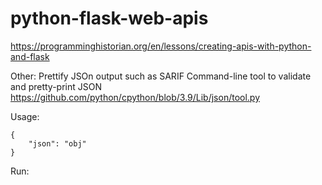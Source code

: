 # python-flask-web-apis

<https://programminghistorian.org/en/lessons/creating-apis-with-python-and-flask>

Other:
Prettify JSOn output such as SARIF
Command-line tool to validate and pretty-print JSON
<https://github.com/python/cpython/blob/3.9/Lib/json/tool.py>

Usage:

```$ echo '{"json":"obj"}' | python -m json.tool
{
    "json": "obj"
}
```

Run:

```semgrep --config s/ubimars:flask-debug-enabled --sarif api/api_final.py | python3.9 -m json.tool > output/sarif-output.json
```
